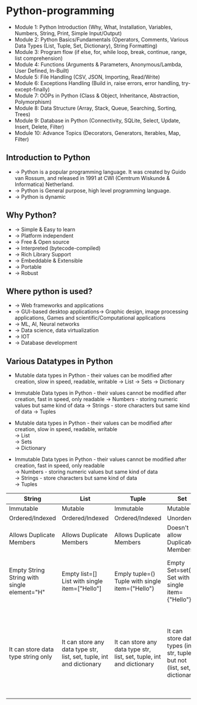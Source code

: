 # Python-programming

* Module 1: Python Introduction (Why, What, Installation, Variables, Numbers, String, Print, Simple Input/Output)
* Module 2: Python Basics/Fundamentals (Operators, Comments, Various Data Types (List, Tuple, Set, Dictionary), String Formatting)
* Module 3: Program flow (if else, for, while loop, break, continue, range, list comprehension)
* Module 4: Functions (Arguments & Parameters, Anonymous/Lambda, User Defined, In-Built)
* Module 5: File Handling (CSV, JSON, Importing, Read/Write)
* Module 6: Exceptions Handling (Build in, raise errors, error handling, try-except-finally)
* Module 7: OOPs in Python (Class & Object, Inheritance, Abstraction, Polymorphism)
* Module 8: Data Structure (Array, Stack, Queue, Searching, Sorting, Trees)
* Module 9: Database in Python (Connectivity, SQLite, Select, Update, Insert, Delete, Filter)
* Module 10: Advance Topics (Decorators, Generators, Iterables, Map, Filter)

## Introduction to Python
* -> Python is a popular programming language. It was created by Guido van Rossum, and released in 1991 at CWI (Cemtrum Wiskunde & Informatica) Netherland.
* -> Python is General purpose, high level programming language.
* -> Python is dynamic

## Why Python?
* -> Simple & Easy to learn
* -> Platform independent
* -> Free & Open source
* -> Interpreted (bytecode-compiled)
* -> Rich Library Support
* -> Embeddable & Extensible
* -> Portable
* -> Robust

## Where python is used?
* -> Web frameworks and applications
* -> GUI-based desktop applications-> Graphic design, image processing applications, Games and scientific/Computational applications
* -> ML, AI, Neural networks
* -> Data science, data virtualization
* -> IOT 
* -> Database development

## Various Datatypes in Python
* Mutable data types in Python - their values can be modified after creation, slow in speed, readable, writable
-> List
-> Sets
-> Dictionary
* Immutable Data types in Python - their values cannot be modified after creation, fast in speed, only readable
-> Numbers - storing numeric values but same kind of data
-> Strings - store characters but same kind of data
-> Tuples

* Mutable data types in Python - their values can be modified after creation, slow in speed, readable, writable<br>
-> List<br>
-> Sets<br>
-> Dictionary<br>
* Immutable Data types in Python - their values cannot be modified after creation, fast in speed, only readable<br>
-> Numbers - storing numeric values but same kind of data<br>
-> Strings - store characters but same kind of data<br>
-> Tuples<br>


|String             |  List              | Tuple              | Set               | Dictionary                |
|-------------------|--------------------|--------------------|-------------------|---------------------------|
|Immutable          |  Mutable           | Immutable          | Mutable           | Mutable                   |
|Ordered/Indexed    |  Ordered/Indexed   | Ordered/Indexed    | Unordered         | Unordered                 |
|Allows Duplicate Members  |  Allows Duplicate Members  | Allows Duplicate Members   | Doesn't allow Duplicate Members    | Doesn't allow Duplicate Members            |
|Empty String<br>String with single element="H"       |  Empty list=[]<br>List with single item=["Hello"]    | Emply tuple=()<br>Tuple with single item=("Hello")   | Empty Set=set()<br>Set with single item={"Hello"}  | Empty dictionary={}<br>Dictionary with single item={"Hello":1} |
|It can store data type string only  |  It can store any data type str, list, set, tuple, int and dictionary | It can store any data type str, list, set, tuple, int and dictionary | It can store data types (int, str, tuple) but not (list, set,  dictionary) | Inside of dictionary key can be int, str and tuple only values can be of any data type int, str, list, tuple, set and dictionary |

